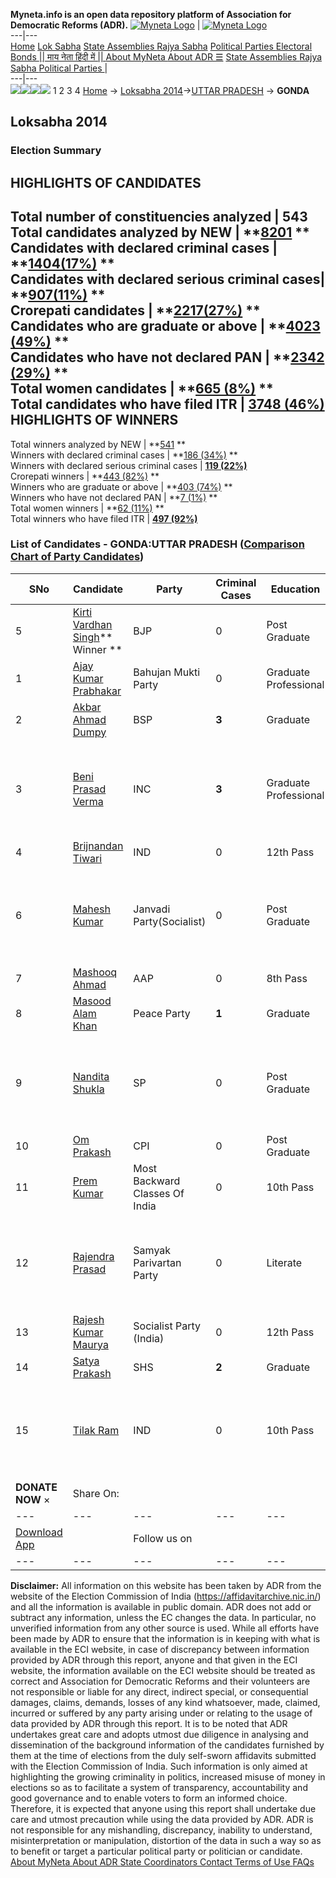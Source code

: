 **Myneta.info is an open data repository platform of Association for Democratic Reforms (ADR).**
[![Myneta Logo](https://www.myneta.info/lib/img/myneta-logo.png)](https://www.myneta.info/) | [![Myneta Logo](https://www.myneta.info/lib/img/adr-logo.png)](https://adrindia.org)  
---|---  
[Home](https://www.myneta.info/) [Lok Sabha](https://www.myneta.info/#ls "Lok Sabha") [ State Assemblies ](https://www.myneta.info/#sa "State Assemblies") [Rajya Sabha](https://www.myneta.info/#rs "Rajya Sabha") [Political Parties ](https://www.myneta.info/party "Political Parties") [ Electoral Bonds ](https://www.myneta.info/electoral_bonds "Electoral Bonds") [ || माय नेता हिंदी में || ](https://translate.google.co.in/translate?prev=hp&hl=en&js=y&u=www.myneta.info&sl=en&tl=hi&history_state0=) [ About MyNeta ](https://adrindia.org/content/about-myneta) [ About ADR ](https://adrindia.org/about-adr/who-we-are) [☰](javascript:void\(0\))
[ State Assemblies ](https://www.myneta.info/#sa "State Assemblies") [ Rajya Sabha ](https://www.myneta.info/#rs "Rajya Sabha") [ Political Parties ](https://www.myneta.info/party "Political Parties")
|   
---|---  
![](https://www.myneta.info/lib/img/banner/banner-1.png)![](https://www.myneta.info/lib/img/banner/banner-2.png)![](https://www.myneta.info/lib/img/banner/banner-3.png)![](https://www.myneta.info/lib/img/banner/banner-4.png)
1  2  3  4 
[Home](https://www.myneta.info/) → [Loksabha 2014](https://www.myneta.info/ls2014/)→[UTTAR PRADESH](https://www.myneta.info/ls2014/index.php?action=show_constituencies&state_id=24) → **GONDA**
### 
## Loksabha 2014
###  Election Summary 
HIGHLIGHTS OF CANDIDATES  
---  
Total number of constituencies analyzed |  543   
Total candidates analyzed by NEW | **[8201](https://www.myneta.info/ls2014/index.php?action=summary&subAction=candidates_analyzed&sort=candidate#summary) **  
Candidates with declared criminal cases | **[1404(17%)](https://www.myneta.info/ls2014/index.php?action=summary&subAction=crime&sort=candidate#summary) **  
Candidates with declared serious criminal cases| **[907(11%)](https://www.myneta.info/ls2014/index.php?action=summary&subAction=serious_crime&sort=candidate#summary) **  
Crorepati candidates | **[2217(27%)](https://www.myneta.info/ls2014/index.php?action=summary&subAction=crorepati&sort=candidate#summary) **  
Candidates who are graduate or above | **[4023 (49%)](https://www.myneta.info/ls2014/index.php?action=summary&subAction=education&sort=candidate#summary) **  
Candidates who have not declared PAN | **[2342 (29%)](https://www.myneta.info/ls2014/index.php?action=summary&subAction=without_pan&sort=candidate#summary) **  
Total women candidates | **[665 (8%)](https://www.myneta.info/ls2014/index.php?action=summary&subAction=women_candidate&sort=candidate#summary) **  
Total candidates who have filed ITR | [**3748 (46%)**](https://www.myneta.info/ls2014/index.php?action=summary&subAction=filed_itr&sort=candidate#summary)  
HIGHLIGHTS OF WINNERS  
---  
Total winners analyzed by NEW | **[541](https://www.myneta.info/ls2014/index.php?action=summary&subAction=winner_analyzed&sort=candidate#summary) **  
Winners with declared criminal cases | **[186 (34%)](https://www.myneta.info/ls2014/index.php?action=summary&subAction=winner_crime&sort=candidate#summary) **  
Winners with declared serious criminal cases | **[119 (22%)](https://www.myneta.info/ls2014/index.php?action=summary&subAction=winner_serious_crime&sort=candidate#summary)**  
Crorepati winners | **[443 (82%)](https://www.myneta.info/ls2014/index.php?action=summary&subAction=winner_crorepati&sort=candidate#summary) **  
Winners who are graduate or above | **[403 (74%)](https://www.myneta.info/ls2014/index.php?action=summary&subAction=winner_education&sort=candidate#summary) **  
Winners who have not declared PAN | **[7 (1%)](https://www.myneta.info/ls2014/index.php?action=summary&subAction=winner_without_pan&sort=candidate#summary) **  
Total women winners | **[62 (11%)](https://www.myneta.info/ls2014/index.php?action=summary&subAction=winner_women&sort=candidate#summary) **  
Total winners who have filed ITR | [**497 (92%)**](https://www.myneta.info/ls2014/index.php?action=summary&subAction=winner_filed_itr&sort=candidate#summary)  
### List of Candidates - GONDA:UTTAR PRADESH ([Comparison Chart of Party Candidates](https://www.myneta.info/ls2014/comparisonchart.php?constituency_id=251))
SNo | Candidate| Party| Criminal Cases| Education| Age| Total Assets| Liabilities  
---|---|---|---|---|---|---|---  
5  | [Kirti Vardhan Singh](https://www.myneta.info/ls2014/candidate.php?candidate_id=8394)** Winner ** | BJP | 0 | Post Graduate| 48 | Rs 7,47,38,429 ~ 7 Crore+ | Rs 92,75,782 ~ 92 Lacs+  
1  | [Ajay Kumar Prabhakar](https://www.myneta.info/ls2014/candidate.php?candidate_id=8705) | Bahujan Mukti Party | 0 | Graduate Professional| 27 | Rs 60,000 ~ 60 Thou+ | Rs 0 ~   
2  | [Akbar Ahmad Dumpy](https://www.myneta.info/ls2014/candidate.php?candidate_id=8066) | BSP | **3** | Graduate| 62 | Rs 2,66,07,824 ~ 2 Crore+ | Rs 17,84,507 ~ 17 Lacs+  
3  | [Beni Prasad Verma](https://www.myneta.info/ls2014/candidate.php?candidate_id=8393) | INC | **3** | Graduate Professional| 73 | ![](https://myneta.info/image_v2.php?myneta_folder=ls2014&candidate_id=8393&col=ta) | ![](https://myneta.info/image_v2.php?myneta_folder=ls2014&candidate_id=8393&col=lia)  
4  | [Brijnandan Tiwari](https://www.myneta.info/ls2014/candidate.php?candidate_id=8392) | IND | 0 | 12th Pass| 36 | Rs 45,18,000 ~ 45 Lacs+ | Rs 18,30,000 ~ 18 Lacs+  
6  | [Mahesh Kumar](https://www.myneta.info/ls2014/candidate.php?candidate_id=8706) | Janvadi Party(Socialist) | 0 | Post Graduate| 39 | ![](https://myneta.info/image_v2.php?myneta_folder=ls2014&candidate_id=8706&col=ta) | ![](https://myneta.info/image_v2.php?myneta_folder=ls2014&candidate_id=8706&col=lia)  
7  | [Mashooq Ahmad](https://www.myneta.info/ls2014/candidate.php?candidate_id=8395) | AAP | 0 | 8th Pass| 26 | Rs 9,09,740 ~ 9 Lacs+ | Rs 2,73,000 ~ 2 Lacs+  
8  | [Masood Alam Khan](https://www.myneta.info/ls2014/candidate.php?candidate_id=8710) | Peace Party | **1** | Graduate| 41 | Rs 94,14,800 ~ 94 Lacs+ | Rs 14,41,000 ~ 14 Lacs+  
9  | [Nandita Shukla](https://www.myneta.info/ls2014/candidate.php?candidate_id=8062) | SP | 0 | Post Graduate| 50 | ![](https://myneta.info/image_v2.php?myneta_folder=ls2014&candidate_id=8062&col=ta) | ![](https://myneta.info/image_v2.php?myneta_folder=ls2014&candidate_id=8062&col=lia)  
10  | [Om Prakash](https://www.myneta.info/ls2014/candidate.php?candidate_id=8065) | CPI | 0 | Post Graduate| 55 | Rs 12,11,746 ~ 12 Lacs+ | Rs 0 ~   
11  | [Prem Kumar](https://www.myneta.info/ls2014/candidate.php?candidate_id=8396) | Most Backward Classes Of India | 0 | 10th Pass| 25 | Rs 2,57,962 ~ 2 Lacs+ | Rs 0 ~   
12  | [Rajendra Prasad](https://www.myneta.info/ls2014/candidate.php?candidate_id=8712) | Samyak Parivartan Party | 0 | Literate| 34 | ![](https://myneta.info/image_v2.php?myneta_folder=ls2014&candidate_id=8712&col=ta) | ![](https://myneta.info/image_v2.php?myneta_folder=ls2014&candidate_id=8712&col=lia)  
13  | [Rajesh Kumar Maurya](https://www.myneta.info/ls2014/candidate.php?candidate_id=8704) | Socialist Party (India) | 0 | 12th Pass| 46 | Rs 2,15,318 ~ 2 Lacs+ | Rs 0 ~   
14  | [Satya Prakash](https://www.myneta.info/ls2014/candidate.php?candidate_id=8711) | SHS | **2** | Graduate| 44 | Rs 11,56,600 ~ 11 Lacs+ | Rs 1,20,000 ~ 1 Lacs+  
15  | [Tilak Ram](https://www.myneta.info/ls2014/candidate.php?candidate_id=8709) | IND | 0 | 10th Pass| 38 | ![](https://myneta.info/image_v2.php?myneta_folder=ls2014&candidate_id=8709&col=ta) | ![](https://myneta.info/image_v2.php?myneta_folder=ls2014&candidate_id=8709&col=lia)  
|  **DONATE NOW** × |  Share On:  | [](https://api.whatsapp.com/send?text=https%3A%2F%2Fmyneta.info%2Fpunjab2022%2Findex.php%3Faction%3Dshow_constituencies%26state_id%3D19) | [](https://www.facebook.com/sharer/sharer.php?u=https%3A%2F%2Fmyneta.info%2Fpunjab2022%2Findex.php%3Faction%3Dshow_constituencies%26state_id%3D19) | [](https://twitter.com/share?url=https%3A%2F%2Fmyneta.info%2Fpunjab2022%2Findex.php%3Faction%3Dshow_constituencies%26state_id%3D19)  
---|---|---|---|---  
| [ Download App ](https://play.google.com/store/apps/details?id=com.webrosoft.myneta1&pcampaignid=pcampaignidMKT-Other-global-all-co-prtnr-py-PartBadge-Mar2515-1) | [](https://play.google.com/store/apps/details?id=com.webrosoft.myneta1&pcampaignid=pcampaignidMKT-Other-global-all-co-prtnr-py-PartBadge-Mar2515-1) |  Follow us on  | [](https://www.facebook.com/adrindia.org/) | [](https://twitter.com/adrspeaks) | [](https://groups.google.com/g/national-election-watch?hl=en&pli=1) | [](https://www.instagram.com/adrspeaks/) | [](https://www.youtube.com/user/adrspeaks) | [](https://sharechat.com/profile/adrspeaks)  
---|---|---|---|---|---|---|---|---  
**Disclaimer:** All information on this website has been taken by ADR from the website of the Election Commission of India (https://affidavitarchive.nic.in/) and all the information is available in public domain. ADR does not add or subtract any information, unless the EC changes the data. In particular, no unverified information from any other source is used. While all efforts have been made by ADR to ensure that the information is in keeping with what is available in the ECI website, in case of discrepancy between information provided by ADR through this report, anyone and that given in the ECI website, the information available on the ECI website should be treated as correct and Association for Democratic Reforms and their volunteers are not responsible or liable for any direct, indirect special, or consequential damages, claims, demands, losses of any kind whatsoever, made, claimed, incurred or suffered by any party arising under or relating to the usage of data provided by ADR through this report. It is to be noted that ADR undertakes great care and adopts utmost due diligence in analysing and dissemination of the background information of the candidates furnished by them at the time of elections from the duly self-sworn affidavits submitted with the Election Commission of India. Such information is only aimed at highlighting the growing criminality in politics, increased misuse of money in elections so as to facilitate a system of transparency, accountability and good governance and to enable voters to form an informed choice. Therefore, it is expected that anyone using this report shall undertake due care and utmost precaution while using the data provided by ADR. ADR is not responsible for any mishandling, discrepancy, inability to understand, misinterpretation or manipulation, distortion of the data in such a way so as to benefit or target a particular political party or politician or candidate. 
[ About MyNeta ](https://adrindia.org/content/about-myneta) [ About ADR ](https://adrindia.org/about-adr/who-we-are) [ State Coordinators ](https://adrindia.org/about-adr/state-coordinators) [ Contact ](https://adrindia.org/contact-us) [ Terms of Use ](https://adrindia.org/content/adr-terms-use) [ FAQs ](https://adrindia.org/content/faqs)
